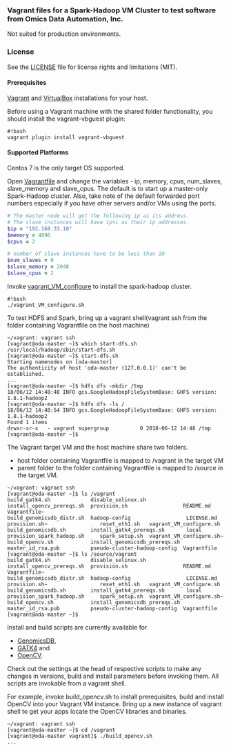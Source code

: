 ### Vagrant files for a Spark-Hadoop VM Cluster to test software from Omics Data Automation, Inc.
Not suited for production environments.

### License
See the [LICENSE](LICENSE.md) file for license rights and limitations (MIT).

#### Prerequisites
[Vagrant](https://www.vagrantup.com/downloads.html) and [VirtualBox](https://www.virtualbox.org/wiki/Downloads) installations for your host.

Before using a Vagrant machine with the shared folder functionality, you should install the 
vagrant-vbguest plugin:
```
#!bash
vagrant plugin install vagrant-vbguest
```

#### Supported Platforms
Centos 7 is the only target OS supported.

Open [Vagrantfile](Vagrantfile) and change the variables - ip, memory, cpus, num_slaves, slave_memory and slave_cpus. The default is to start up a master-only Spark-Hadoop cluster. Also, take note of the default forwarded port numbers especially if you have other servers and/or VMs using the ports.
```ruby
# The master node will get the following ip as its address.
# The slave instances will have ip+i as their ip addresses.
$ip = "192.168.33.10"
$memory = 4096
$cpus = 2

# number of slave instances have to be less than 10
$num_slaves = 0
$slave_memory = 2048
$slave_cpus = 2
```

Invoke [vagrant_VM_configure](vagrant_VM_configure.sh) to install the spark-hadoop cluster. 
```shell
#!bash
./vagrant_VM_configure.sh
```

To test HDFS and Spark, bring up a vagrant shell(vagrant ssh from the folder containing Vagrantfile on the host machine)
```shell
~/vagrant: vagrant ssh
[vagrant@oda-master ~]$ which start-dfs.sh
/usr/local/hadoop/sbin/start-dfs.sh
[vagrant@oda-master ~]$ start-dfs.sh
Starting namenodes on [oda-master]
The authenticity of host 'oda-master (127.0.0.1)' can't be established.
...
[vagrant@oda-master ~]$ hdfs dfs -mkdir /tmp
18/06/12 14:48:48 INFO gcs.GoogleHadoopFileSystemBase: GHFS version: 1.8.1-hadoop2
[vagrant@oda-master ~]$ hdfs dfs -ls /
18/06/12 14:48:54 INFO gcs.GoogleHadoopFileSystemBase: GHFS version: 1.8.1-hadoop2
Found 1 items
drwxr-xr-x   - vagrant supergroup          0 2018-06-12 14:48 /tmp
[vagrant@oda-master ~]$ 

```

The Vagrant target VM and the host machine share two folders.
* host folder containing Vagrantfile is mapped to /vagrant in the target VM
* parent folder to the folder containing Vagrantfile is mapped to /source in the target VM.
```shell
~/vagrant: vagrant ssh
[vagrant@oda-master ~]$ ls /vagrant
build_gatk4.sh             disable_selinux.sh             install_opencv_prereqs.sh  provision.sh                  README.md       Vagrantfile~
build_genomicsdb_distr.sh  hadoop-config                  LICENSE.md                 provision.sh~                 reset_eth1.sh   vagrant_VM_configure.sh
build_genomicsdb.sh        install_gatk4_prereqs.sh       local                      provision_spark_hadoop.sh     spark_setup.sh  vagrant_VM_configure.sh~
build_opencv.sh            install_genomicsdb_prereqs.sh  master_id_rsa.pub          pseudo-cluster-hadoop-config  Vagrantfile
[vagrant@oda-master ~]$ ls /source/vagrant
build_gatk4.sh             disable_selinux.sh             install_opencv_prereqs.sh  provision.sh                  README.md       Vagrantfile~
build_genomicsdb_distr.sh  hadoop-config                  LICENSE.md                 provision.sh~                 reset_eth1.sh   vagrant_VM_configure.sh
build_genomicsdb.sh        install_gatk4_prereqs.sh       local                      provision_spark_hadoop.sh     spark_setup.sh  vagrant_VM_configure.sh~
build_opencv.sh            install_genomicsdb_prereqs.sh  master_id_rsa.pub          pseudo-cluster-hadoop-config  Vagrantfile
[vagrant@oda-master ~]$ 
```

Install and build scripts are currently available for 
* [GenomicsDB](https://github.com/nalinigans/GenomicsDB), 
* [GATK4](https://github.com/broadinstitute/gatk) and 
* [OpenCV](https://opencv.org).

Check out the settings at the head of respective scripts to make any changes in versions, build and install parameters before invoking them. All scripts are invokable from a vagrant shell. 

For example, invoke build_opencv.sh to install prerequisites, build and install OpenCV into your Vagrant VM instance. Bring up a new instance of vagrant shell to get your apps locate the OpenCV libraries and binaries.
```shell
~/vagrant: vagrant ssh
[vagrant@oda-master ~]$ cd /vagrant
[vagrant@oda-master vagrant]$ ./build_opencv.sh
...
```


  
